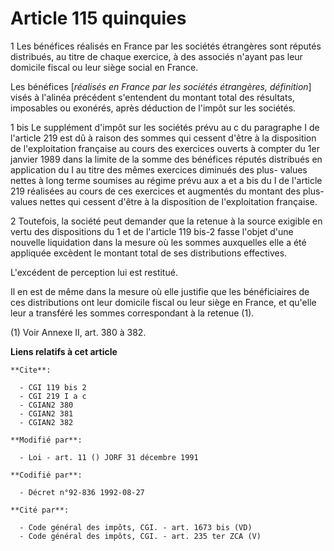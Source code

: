 # Article 115 quinquies

1  Les bénéfices réalisés en France par les sociétés étrangères sont réputés distribués, au titre de chaque exercice, à des
associés n'ayant pas leur domicile fiscal ou leur siège social en France.

Les bénéfices [*réalisés en France par les sociétés étrangères, définition*] visés à l'alinéa précédent s'entendent du
montant total des résultats, imposables ou exonérés, après déduction de l'impôt sur les sociétés.

1 bis Le supplément d'impôt sur les sociétés prévu au c du paragraphe I de l'article 219 est dû à raison des sommes qui
cessent d'être à la disposition de l'exploitation française au cours des exercices ouverts à compter du 1er janvier 1989 dans
la limite de la somme des bénéfices réputés distribués en application du I au titre des mêmes exercices diminués des plus-
values nettes à long terme soumises au régime prévu aux a et a bis du I de l'article 219 réalisées au cours de ces exercices
et augmentés du montant des plus-values nettes qui cessent d'être à la disposition de l'exploitation française.

2  Toutefois, la société peut demander que la retenue à la source exigible en vertu des dispositions du 1 et de l'article 119
bis-2 fasse l'objet d'une nouvelle liquidation dans la mesure où les sommes auxquelles elle a été appliquée excèdent le
montant total de ses distributions effectives.

L'excédent de perception lui est restitué.

Il en est de même dans la mesure où elle justifie que les bénéficiaires de ces distributions ont leur domicile fiscal ou leur
siège en France, et qu'elle leur a transféré les sommes correspondant à la retenue (1).

(1) Voir Annexe II, art. 380 à 382.

**Liens relatifs à cet article**

	**Cite**:

	  - CGI 119 bis 2
	  - CGI 219 I a c
	  - CGIAN2 380
	  - CGIAN2 381
	  - CGIAN2 382

	**Modifié par**:

	  - Loi - art. 11 () JORF 31 décembre 1991

	**Codifié par**:

	  - Décret n°92-836 1992-08-27

	**Cité par**:

	  - Code général des impôts, CGI. - art. 1673 bis (VD)
	  - Code général des impôts, CGI. - art. 235 ter ZCA (V)
